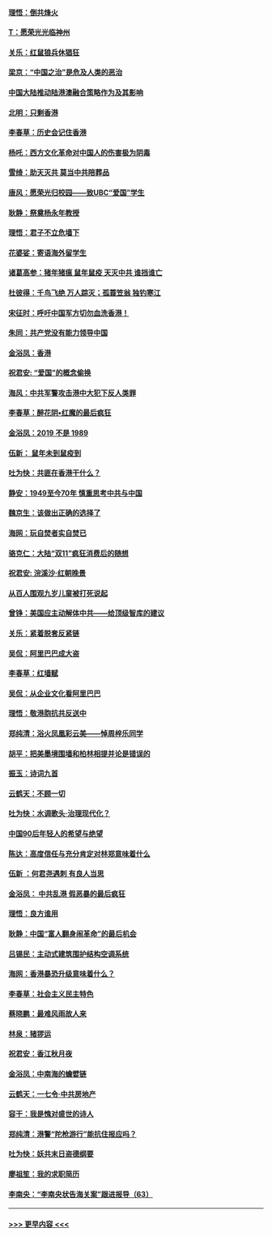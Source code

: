 #### [理悟：倒共烽火](../pages/nsc993/n11668844.md?t=11202211) 
#### [T：愿荣光光临神州](../pages/nsc993/n11668421.md?t=11202211) 
#### [关乐：红鼠狼兵休猖狂](../pages/nsc993/n11668378.md?t=11202211) 
#### [梁京：“中国之治”是危及人类的恶治](../pages/nsc993/n11668328.md?t=11202211) 
#### [中国大陆推动陆港澳融合策略作为及其影响](../pages/nsc993/n11668157.md?t=11202211) 
#### [北明：只剩香港](../pages/nsc993/n11668002.md?t=11202211) 
#### [李春草：历史会记住香港](../pages/nsc993/n11667927.md?t=11202211) 
#### [杨吒：西方文化革命对中国人的伤害极为阴毒](../pages/nsc993/n11664521.md?t=11202211) 
#### [雪绮：助天灭共 莫当中共陪葬品](../pages/nsc993/n11662650.md?t=11202211) 
#### [唐风：愿荣光归校园——致UBC“爱国”学生](../pages/nsc993/n11662194.md?t=11202211) 
#### [耿静：祭奠杨永年教授](../pages/nsc993/n11662514.md?t=11202211) 
#### [理悟：君子不立危墙下](../pages/nsc993/n11662172.md?t=11202211) 
#### [花婆娑：寄语海外留学生](../pages/nsc993/n11662121.md?t=11202211) 
#### [诸葛高参：猪年猪瘟 鼠年鼠疫 天灭中共 谁挡谁亡](../pages/nsc993/n11661980.md?t=11202211) 
#### [杜彼得：千鸟飞绝 万人踪灭；孤蓑笠翁 独钓寒江](../pages/nsc993/n11661170.md?t=11202211) 
#### [宋征时：呼吁中国军方切勿血洗香港！](../pages/nsc993/n11415318.md?t=11202211) 
#### [朱同：共产党没有能力领导中国](../pages/nsc993/n11660421.md?t=11202211) 
#### [金浴凤：香港](../pages/nsc993/n11660419.md?t=11202211) 
#### [祝君安: “爱国”的概念偷换](../pages/nsc993/n11659706.md?t=11202211) 
#### [海风：中共军警攻击港中大犯下反人类罪](../pages/nsc993/n11659632.md?t=11202211) 
#### [李春草：醉花阴•红魔的最后疯狂](../pages/nsc993/n11659287.md?t=11202211) 
#### [金浴凤：2019 不是 1989](../pages/nsc993/n11657663.md?t=11202211) 
#### [伍新： 鼠年未到鼠疫到](../pages/nsc993/n11655098.md?t=11202211) 
#### [吐为快：共匪在香港干什么？](../pages/nsc993/n11654891.md?t=11202211) 
#### [静安：1949至今70年 慎重思考中共与中国](../pages/nsc993/n11651244.md?t=11202211) 
#### [魏京生：该做出正确的选择了](../pages/nsc993/n11653084.md?t=11202211) 
#### [海网：玩自焚者实自焚已](../pages/nsc993/n11652423.md?t=11202211) 
#### [骆克仁：大陆“双11”疯狂消费后的随想](../pages/nsc993/n11652305.md?t=11202211) 
#### [祝君安: 浣溪沙·红朝晚景](../pages/nsc993/n11652258.md?t=11202211) 
#### [从百人围观九岁儿童被打死说起](../pages/nsc993/n11651030.md?t=11202211) 
#### [曾铮：美国应主动解体中共——给顶级智库的建议](../pages/nsc993/n11649888.md?t=11202211) 
#### [关乐：紧着脱套反紧链](../pages/nsc993/n11649069.md?t=11202211) 
#### [吴侃：阿里巴巴成大盗](../pages/nsc993/n11645523.md?t=11202211) 
#### [李春草：红墙赋](../pages/nsc993/n11646389.md?t=11202211) 
#### [吴侃：从企业文化看阿里巴巴](../pages/nsc993/n11645476.md?t=11202211) 
#### [理悟：敬港胞抗共反送中](../pages/nsc993/n11645466.md?t=11202211) 
#### [郑纯清：浴火凤凰彩云美——悼周梓乐同学](../pages/nsc993/n11645155.md?t=11202211) 
#### [胡平：把美墨境围墙和柏林相提并论是错误的](../pages/nsc993/n11645134.md?t=11202211) 
#### [振玉：诗词九首](../pages/nsc993/n11644081.md?t=11202211) 
#### [云鹤天：不顾一切](../pages/nsc993/n11643508.md?t=11202211) 
#### [吐为快：水调歌头·治理现代化？](../pages/nsc993/n11643485.md?t=11202211) 
#### [中国90后年轻人的希望与绝望](../pages/nsc993/n11642317.md?t=11202211) 
#### [陈达：高度信任与充分肯定对林郑意味着什么](../pages/nsc993/n11641441.md?t=11202211) 
#### [伍新 ：何君尧遇刺 有良人当思](../pages/nsc993/n11641503.md?t=11202211) 
#### [金浴凤： 中共乱港  假恶暴的最后疯狂](../pages/nsc993/n11641495.md?t=11202211) 
#### [理悟：良方谁用](../pages/nsc993/n11641463.md?t=11202211) 
#### [耿静：中国“富人翻身闹革命”的最后机会](../pages/nsc993/n11640655.md?t=11202211) 
#### [吕锡民：主动式建筑围护结构空调系统](../pages/nsc993/n11640168.md?t=11202211) 
#### [海网：香港暴恐升级意味着什么？](../pages/nsc993/n11635904.md?t=11202211) 
#### [李春草：社会主义民主特色](../pages/nsc993/n11634657.md?t=11202211) 
#### [蔡晓鹏：最难风雨故人来](../pages/nsc993/n11633145.md?t=11202211) 
#### [林泉：猪猡运](../pages/nsc993/n11631469.md?t=11202211) 
#### [祝君安：香江秋月夜](../pages/nsc993/n11631440.md?t=11202211) 
#### [金浴凤：中南海的蟾嬖链](../pages/nsc993/n11631290.md?t=11202211) 
#### [云鹤天：一七令·中共房地产](../pages/nsc993/n11630084.md?t=11202211) 
#### [容干：我是愧对盛世的诗人](../pages/nsc993/n11630059.md?t=11202211) 
#### [郑纯清：港警“陀枪游行”能抗住报应吗？](../pages/nsc993/n11629999.md?t=11202211) 
#### [吐为快：妖共末日盗德纲要](../pages/nsc993/n11628610.md?t=11202211) 
#### [廖祖笙：我的求职简历](../pages/nsc993/n11628492.md?t=11202211) 
#### [李南央：“李南央状告海关案”跟进报导（63）](../pages/nsc993/n11627039.md?t=11202211) 

----
#### [ >>> 更早内容 <<< ](../indexes/nsc993-earlier.md)
